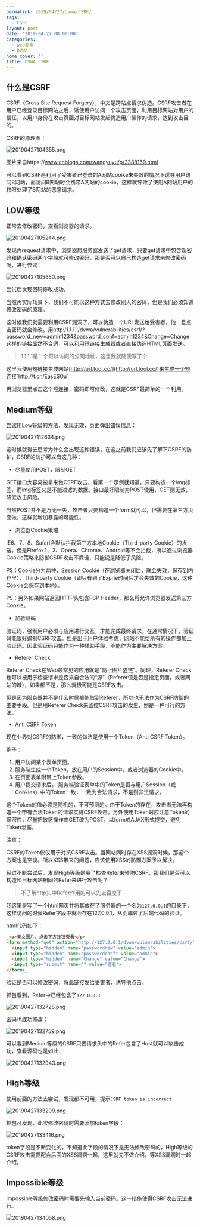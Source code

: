 ```yaml
---
permalink: 2019/04/27/dvwa-CSRF/
tags:
  - CSRF
layout: post
date: '2019-04-27 08:00:00'
categories:
  - web安全
  - DVWA
home_cover: ''
title: DVWA CSRF
---
```


## 什么是CSRF


CSRF（Cross Site Request Forgery），中文是跨站点请求伪造。CSRF攻击者在用户已经登录目标网站之后，诱使用户访问一个攻击页面，利用目标网站对用户的信任，以用户身份在攻击页面对目标网站发起伪造用户操作的请求，达到攻击目的。


CSRF的原理图：


![20190427104355.png](../post_images/e73ed3ca9f2f4a2169fc1101624e7f48.png)


图片来自https://www.cnblogs.com/wangyuyu/p/3388169.html


可以看到CSRF是利用了受害者已登录的A网站cooike未失效的情况下诱导用户访问B网站，而访问B网站时会携带A网站的cookie，这样就导致了使用A网站用户的权限处理了B网站的恶意请求。


## LOW等级


正常去修改密码，查看浏览器的请求。


![20190427105244.png](../post_images/e9820c516df39490a8a728a4480fbf93.png)


发现再request请求中，浏览器想服务器发送了get请求，只要get请求中包含新密码和确认密码两个字段就可修改密码，那是否可以自己构造get请求来修改密码呢，进行尝试：


![20190427105650.png](../post_images/22b97aef06cd163f77f554c516a49839.png)


尝试后发现密码修改成功。


当然再实际场景下，我们不可能以这种方式去修改别人的密码，但是我们必须知道修改密码的原理。


这时候我们就需要利用CSRF漏洞了，可以伪造一个URL发送给受害者，他一旦点击密码就会修改。用http:/1.1.1.1/dvwa/vulnerabilities/csrf/?password_new=admin1234&password_conf=admin1234&Change=Change这样的链接显然不合适，可以利用短链接生成器或者直接伪造HTML页面发送。


> 1.1.1.1是一个可以访问的公网地址，这里我就随便写了个


这里我使用短链接生成网站[http://url.tool.cc/](http://url.tool.cc/)来生成一个短连接`http://t.cn/EasESOu`


再浏览器里点击这个短连接，密码即可修改，这就是CSRF最简单的一个利用。


## Medium等级


尝试用Low等级的方法，发现无效，页面弹出错误信息：


![20190427112634.png](../post_images/c1b99fc27d41eb2959a7997d82affd91.png)


这时候就得去思考为什么会出现这种错误，在这之前我们应该先了解下CSRF的防护，CSRF的防护可以有这几种：

- 尽量使用POST，限制GET

GET接口太容易被拿来做CSRF攻击，看第一个示例就知道，只要构造一个img标签，而img标签又是不能过滤的数据。接口最好限制为POST使用，GET则无效，降低攻击风险。


当然POST并不是万无一失，攻击者只要构造一个form就可以，但需要在第三方页面做，这样就增加暴露的可能性。

- 浏览器Cookie策略

IE6、7、8、Safari会默认拦截第三方本地Cookie（Third-party Cookie）的发送。但是Firefox2、3、Opera、Chrome、Android等不会拦截，所以通过浏览器Cookie策略来防御CSRF攻击不靠谱，只能说是降低了风险。


PS：Cookie分为两种，Session Cookie（在浏览器关闭后，就会失效，保存到内存里），Third-party Cookie（即只有到了Exprie时间后才会失效的Cookie，这种Cookie会保存到本地）。


PS：另外如果网站返回HTTP头包含P3P Header，那么将允许浏览器发送第三方Cookie。

- 加验证码

验证码，强制用户必须与应用进行交互，才能完成最终请求。在通常情况下，验证码能很好遏制CSRF攻击。但是出于用户体验考虑，网站不能给所有的操作都加上验证码。因此验证码只能作为一种辅助手段，不能作为主要解决方案。

- Referer Check

Referer Check在Web最常见的应用就是“防止图片盗链”。同理，Referer Check也可以被用于检查请求是否来自合法的“源”（Referer值是否是指定页面，或者网站的域），如果都不是，那么就极可能是CSRF攻击。


但是因为服务器并不是什么时候都能取到Referer，所以也无法作为CSRF防御的主要手段。但是用Referer Check来监控CSRF攻击的发生，倒是一种可行的方法。

- Anti CSRF Token

现在业界对CSRF的防御，一致的做法是使用一个Token（Anti CSRF Token）。


例子：

1. 用户访问某个表单页面。
2. 服务端生成一个Token，放在用户的Session中，或者浏览器的Cookie中。
3. 在页面表单附带上Token参数。
4. 用户提交请求后， 服务端验证表单中的Token是否与用户Session（或Cookies）中的Token一致，一致为合法请求，不是则非法请求。

这个Token的值必须是随机的，不可预测的。由于Token的存在，攻击者无法再构造一个带有合法Token的请求实施CSRF攻击。另外使用Token时应注意Token的保密性，尽量把敏感操作由GET改为POST，以form或AJAX形式提交，避免Token泄露。


注意：


CSRF的Token仅仅用于对抗CSRF攻击。当网站同时存在XSS漏洞时候，那这个方案也是空谈。所以XSS带来的问题，应该使用XSS的防御方案予以解决。


经过不断尝试后，发现High等级是用了检查Refer来预防CSRF，那我们是否可以构造和目标网站相同的Refer来进行攻击呢？


> 不了解http头中Refer作用的可以先去百度下


我这里是写了一个html网页并将其放在了服务器的一个名为`127.0.0.1`的目录下，这样访问的时候Refer字段中就会存在127.0.0.1，从而骗过了后端代码的验证。


html代码如下：


```html
_<p>美女图片，点击下方按钮查看</p>
<form method="get" action="http://127.0.0.1/dvwa/vulnerabilities/csrf/">
  <input type="hidden" name="passwordnew" value="admin">
  <input type="hidden" name="passwordconf" value="admin">
  <input type="hidden" name="Change" value="Change">
  <input type="submit" name="" value="查看">
</form>_

```


验证是否可以修改密码，将此链接发给受害者，诱导他点击。


抓包看到，Refer中已经包含了`127.0.0.1`


![20190427132728.png](../post_images/d75282bd3d7858e583f6d3cc0f0f3d83.png)


密码也成功修改：


![20190427132759.png](../post_images/a35f5f5a5848a8d9fcf2e1244b37fecb.png)


可以看到Medium等级的CSRF只要请求头中的Refer包含了Host就可以攻击成功，查看源码也是如此：


![20190427132943.png](../post_images/43b9296aaa54ff5cb8815bb6441b868c.png)


## High等级


使用前面的方法去尝试，发现都不可用，提示`CSRF token is incorrect`


![20190427133209.png](../post_images/6571042081e5bd880517b33e65c2392c.png)


抓包可发现，此次修改密码时需要添加token字段：


![20190427133416.png](../post_images/2befc27ef793fc9adaf462a055735f6e.png)


token字段是不断变化的，不知道此字段的情况下是无法修改密码的，High等级的CSRF攻击需要配合后面的XSS漏洞一起，这里就先不做介绍，等XSS漏洞时一起介绍。


## Impossible等级


Impossible等级修改密码时需要先输入当前密码。这一措施使得CSRF攻击无法进行。


![20190427134058.png](../post_images/7b7c0d0f1be595d06d2d5a1502071b17.png)


